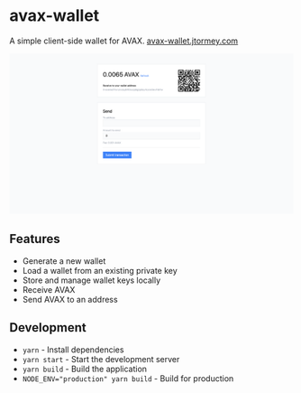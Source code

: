 # avax-wallet

A simple client-side wallet for AVAX. [avax-wallet.jtormey.com](https://avax-wallet.jtormey.com)

![App Screenshot](./images/app-screenshot.png)

## Features

* Generate a new wallet
* Load a wallet from an existing private key
* Store and manage wallet keys locally
* Receive AVAX
* Send AVAX to an address

## Development

* `yarn` - Install dependencies
* `yarn start` - Start the development server
* `yarn build` - Build the application
* `NODE_ENV="production" yarn build` - Build for production
